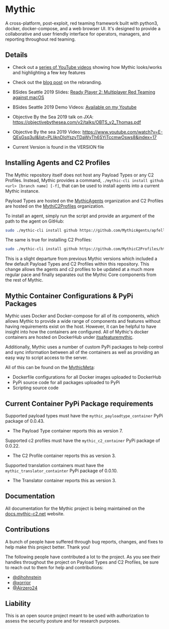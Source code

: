 # Mythic
A cross-platform, post-exploit, red teaming framework built with python3, docker, docker-compose, and a web browser UI. It's designed to provide a collaborative and user friendly interface for operators, managers, and reporting throughout red teaming. 

## Details
* Check out a [series of YouTube videos](https://www.youtube.com/playlist?list=PLHVFedjbv6sNLB1QqnGJxRBMukPRGYa-H) showing how Mythic looks/works and highlighting a few key features
* Check out the [blog post](https://posts.specterops.io/a-change-of-mythic-proportions-21debeb03617) on the rebranding. 
* BSides Seattle 2019 Slides: [Ready Player 2: Multiplayer Red Teaming against macOS](https://www.slideshare.net/CodyThomas6/ready-player-2-multiplayer-red-teaming-against-macos)    
* BSides Seattle 2019 Demo Videos: [Available on my Youtube](https://www.youtube.com/playlist?list=PLHVFedjbv6sOz8OGuLdomdkr6-7VdMRQ9)  
* Objective By the Sea 2019 talk on JXA: https://objectivebythesea.com/v2/talks/OBTS_v2_Thomas.pdf  
* Objective By the sea 2019 Video: https://www.youtube.com/watch?v=E-QEsGsq3uI&list=PLliknDIoYszvTDaWyTh6SYiTccmwOsws8&index=17  

* Current Version is found in the VERSION file

## Installing Agents and C2 Profiles

The Mythic repository itself does not host any Payload Types or any C2 Profiles. Instead, Mythic provides a command, `./mythic-cli install github <url> [branch name] [-f]`, that can be used to install agents into a current Mythic instance.

Payload Types are hosted on the [MythicAgents](https://github.com/MythicAgents) organization and C2 Profiles are hosted on the [MythiC2Profiles](https://github.com/MythicC2Profiles) organization.

To install an agent, simply run the script and provide an argument of the path to the agent on GitHub:
```bash
sudo ./mythic-cli install github https://github.com/MythicAgents/apfell
```

The same is true for installing C2 Profiles:
```bash
sudo ./mythic-cli install github https://github.com/MythicC2Profiles/http
```

This is a slight departure from previous Mythic versions which included a few default Payload Types and C2 Profiles within this repository. This change allows the agents and c2 profiles to be updated at a much more regular pace and finally separates out the Mythic Core components from the rest of Mythic. 

## Mythic Container Configurations & PyPi Packages

Mythic uses Docker and Docker-compose for all of its components, which allows Mythic to provide a wide range of components and features without having requirements exist on the host. However, it can be helpful to have insight into how the containers are configured. All of Mythic's docker containers are hosted on DockerHub under [itsafeaturemythic](https://hub.docker.com/search?q=itsafeaturemythic&type=image).

Additionally, Mythic uses a number of custom PyPi packages to help control and sync information between all of the containers as well as providing an easy way to script access to the server.

All of this can be found on the [MythicMeta](https://github.com/MythicMeta):  
* Dockerfile configurations for all Docker images uploaded to DockerHub
* PyPi source code for all packages uploaded to PyPi
* Scripting source code

## Current Container PyPi Package requirements

Supported payload types must have the `mythic_payloadtype_container` PyPi package of 0.0.43.  
* The Payload Type container reports this as version 7.  

Supported c2 profiles must have the `mythic_c2_container` PyPi package of 0.0.22.  
* The C2 Profile container reports this as version 3.  

Supported translation containers must have the `mythic_translator_containter` PyPi package of 0.0.10.
* The Translator container reports this as version 3.  

## Documentation

All documentation for the Mythic project is being maintained on the [docs.mythic-c2.net](https://docs.mythic-c2.net) website.


## Contributions

A bunch of people have suffered through bug reports, changes, and fixes to help make this project better. Thank you!

The following people have contributed a lot to the project. As you see their handles throughout the project on Payload Types and C2 Profiles, be sure to reach out to them for help and contributions:
- [@djhohnstein](https://twitter.com/djhohnstein)
- [@xorrior](https://twitter.com/xorrior)
- [@Airzero24](https://twitter.com/airzero24)

## Liability

This is an open source project meant to be used with authorization to assess the security posture and for research purposes.
